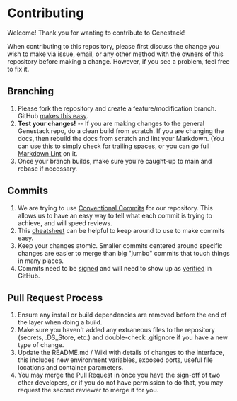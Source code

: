 # Contributing

Welcome!  Thank you for wanting to contribute to Genestack!

When contributing to this repository, please first discuss the change you wish to make via issue,
email, or any other method with the owners of this repository before making a change. However, if
you see a problem, feel free to fix it.

## Branching

1. Please fork the repository and create a feature/modification branch.  GitHub
   [makes this easy](https://docs.github.com/en/pull-requests/collaborating-with-pull-requests/proposing-changes-to-your-work-with-pull-requests/creating-and-deleting-branches-within-your-repository).
2. **Test your changes!** -- If you are making changes to the general Genestack repo, do a clean build
   from scratch.  If you are changing the docs, then rebuild the docs from scratch and lint your
   Markdown.  (You can use [this](https://gist.github.com/OpenStackKen/846a045ecfe74f1895d5c93cbb2fe801)
   to simply check for trailing spaces, or you can go full [Markdown Lint](https://github.com/igorshubovych/markdownlint-cli)
   on it.
3. Once your branch builds, make sure you're caught-up to main and rebase if necessary.

## Commits

1. We are trying to use [Conventional Commits](https://www.conventionalcommits.org/en/v1.0.0/) for our
   repository.  This allows us to have an easy way to tell what each commit is trying to achieve, and
   will speed reviews.
2. This [cheatsheet](https://gist.github.com/OpenStackKen/5c99d4a5d69085718a0d3d0bfc6b2231) can be
   helpful to keep around to use to make commits easy.
3. Keep your changes atomic.  Smaller commits centered around specific changes are easier to merge than
   big "jumbo" commits that touch things in many places.
4. Commits need to be [signed](https://docs.github.com/en/authentication/managing-commit-signature-verification/signing-commits)
    and will need to show up as [verified](https://docs.github.com/en/authentication/managing-commit-signature-verification/about-commit-signature-verification) in GitHub.

## Pull Request Process

1. Ensure any install or build dependencies are removed before the end of the layer when doing a 
   build.
2. Make sure you haven't added any extraneous files to the repository (secrets, .DS_Store, etc.) and
   double-check .gitignore if you have a new type of change.
4. Update the README.md / Wiki with details of changes to the interface, this includes new environment 
   variables, exposed ports, useful file locations and container parameters.
5. You may merge the Pull Request in once you have the sign-off of two other developers, or if you 
   do not have permission to do that, you may request the second reviewer to merge it for you.
